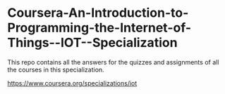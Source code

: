 # Coursera-An-Introduction-to-Programming-the-Internet-of-Things--IOT--Specialization

This repo contains all the answers for the quizzes and assignments of all the courses in this specialization.

https://www.coursera.org/specializations/iot
